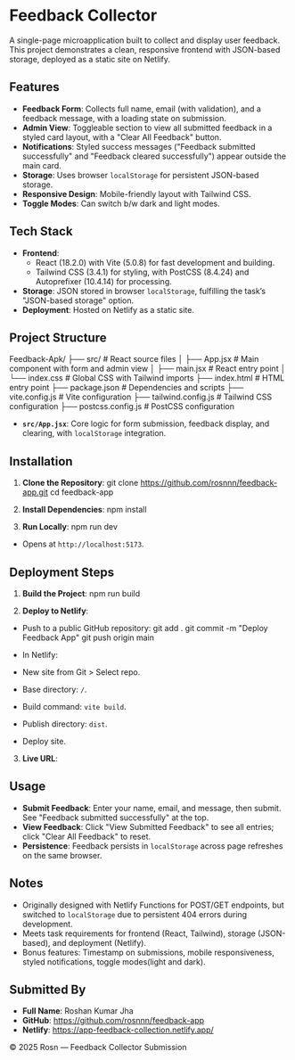 # Feedback Collector

A single-page microapplication built to collect and display user feedback. This project demonstrates a clean, responsive frontend with JSON-based storage, deployed as a static site on Netlify.

## Features
- **Feedback Form**: Collects full name, email (with validation), and a feedback message, with a loading state on submission.
- **Admin View**: Toggleable section to view all submitted feedback in a styled card layout, with a "Clear All Feedback" button.
- **Notifications**: Styled success messages ("Feedback submitted successfully" and "Feedback cleared successfully") appear outside the main card.
- **Storage**: Uses browser `localStorage` for persistent JSON-based storage.
- **Responsive Design**: Mobile-friendly layout with Tailwind CSS.
- **Toggle Modes**: Can switch b/w dark and light modes.

## Tech Stack
- **Frontend**: 
  - React (18.2.0) with Vite (5.0.8) for fast development and building.
  - Tailwind CSS (3.4.1) for styling, with PostCSS (8.4.24) and Autoprefixer (10.4.14) for processing.
- **Storage**: JSON stored in browser `localStorage`, fulfilling the task’s "JSON-based storage" option.
- **Deployment**: Hosted on Netlify as a static site.

## Project Structure
Feedback-Apk/
├── src/                  # React source files
│   ├── App.jsx           # Main component with form and admin view
│   ├── main.jsx          # React entry point
│   └── index.css         # Global CSS with Tailwind imports
├── index.html            # HTML entry point
├── package.json          # Dependencies and scripts
├── vite.config.js        # Vite configuration
├── tailwind.config.js    # Tailwind CSS configuration
├── postcss.config.js     # PostCSS configuration


- **`src/App.jsx`**: Core logic for form submission, feedback display, and clearing, with `localStorage` integration.

## Installation
1. **Clone the Repository**:
git clone https://github.com/rosnnn/feedback-app.git
cd feedback-app


2. **Install Dependencies**:
npm install


3. **Run Locally**:
npm run dev


- Opens at `http://localhost:5173`.

## Deployment Steps
1. **Build the Project**:
npm run build


2. **Deploy to Netlify**:
- Push to a public GitHub repository:
git add .
git commit -m "Deploy Feedback App"
git push origin main


- In Netlify:
- New site from Git > Select repo.
- Base directory: `/`.
- Build command: `vite build`.
- Publish directory: `dist`.
- Deploy site.
3. **Live URL**:

## Usage
- **Submit Feedback**: Enter your name, email, and message, then submit. See "Feedback submitted successfully" at the top.
- **View Feedback**: Click "View Submitted Feedback" to see all entries; click "Clear All Feedback" to reset.
- **Persistence**: Feedback persists in `localStorage` across page refreshes on the same browser.

## Notes
- Originally designed with Netlify Functions for POST/GET endpoints, but switched to `localStorage` due to persistent 404 errors during development.
- Meets task requirements for frontend (React, Tailwind), storage (JSON-based), and deployment (Netlify).
- Bonus features: Timestamp on submissions, mobile responsiveness, styled notifications, toggle modes(light and dark).

## Submitted By
- **Full Name**: Roshan Kumar Jha
- **GitHub**: https://github.com/rosnnn/feedback-app
- **Netlify**: https://app-feedback-collection.netlify.app/

© 2025 Rosn — Feedback Collector Submission
